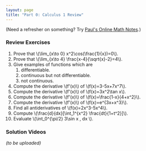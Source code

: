 ```yaml
---
layout: page
title: "Part 0: Calculus 1 Review"
---
```


(Need a refresher on something? Try [Paul's Online Math Notes][paul].)

[paul]: http://tutorial.math.lamar.edu/Classes/CalcI/CalcI.aspx

### Review Exercises

1.  Prove that \\(\lim_{x\to 0} x^2\cos(\frac{1}{x})=0\\).
2.  Prove that \\(\lim_{x\to 4} \frac{x-4}{\sqrt{x}-2}=4\\).
3.  Give examples of functions which are
    1. differentiable.
    2. continuous but not differentiable.
    3. not continuous.
4.  Compute the derivative \\(f'(x)\\) of \\(f(x)=3-5x+7x^7\\).
5.  Compute the derivative \\(f'(x)\\) of \\(f(x)=3x^2\tan x\\).
6.  Compute the derivative \\(f'(x)\\) of \\(f(x)=\frac{1-x}{4+x^2}\\).
7.  Compute the derivative \\(f'(x)\\) of \\(f(x)=e^{3x+x^3}\\).
8.  Find all antiderivatives of \\(f(x)=2x^3-5x^4\\).
9.  Compute \\(\frac{d}{dx}[\int_1^{x^2} \frac{dt}{1+t^2}]\\).
10. Evaluate \\(\int_0^{\pi/2} 3\sin x \, dx \\).

### Solution Videos

*(to be uploaded)*
